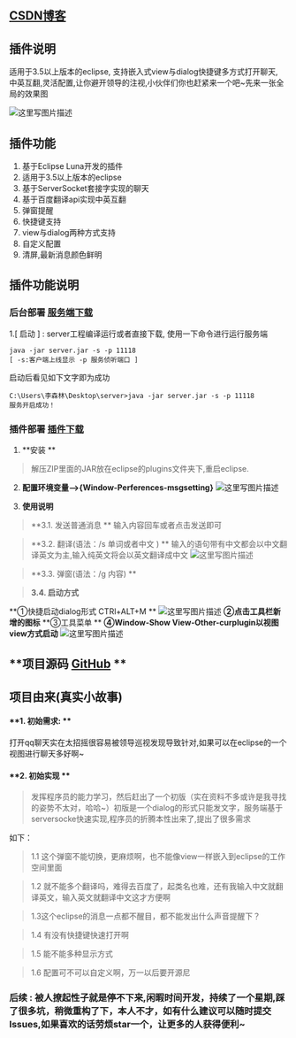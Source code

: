 ## **[CSDN博客](http://blog.csdn.net/qqqqq210/article/details/53538144)**
## **插件说明**
适用于3.5以上版本的eclipse, 支持嵌入式view与dialog快捷键多方式打开聊天, 中英互翻,灵活配置,让你避开领导的注视,小伙伴们你也赶紧来一个吧~先来一张全局的效果图

![这里写图片描述](http://img.blog.csdn.net/20161209141040363?watermark/2/text/aHR0cDovL2Jsb2cuY3Nkbi5uZXQvcXFxcXEyMTA=/font/5a6L5L2T/fontsize/400/fill/I0JBQkFCMA==/dissolve/70/gravity/SouthEast)

## **插件功能**
1. 基于Eclipse Luna开发的插件  
2. 适用于3.5以上版本的eclipse
3. 基于ServerSocket套接字实现的聊天
4. 基于百度翻译api实现中英互翻
5. 弹窗提醒
6. 快捷键支持
7. view与dialog两种方式支持
8. 自定义配置
9. 清屏,最新消息颜色鲜明

## **插件功能说明**


### **后台部署**   [服务端下载](http://download.csdn.net/detail/qqqqq210/9706599)
1.[ 启动 ] : server工程编译运行或者直接下载,
使用一下命令进行运行服务端
```
java -jar server.jar -s -p 11118
[ -s:客户端上线显示 -p 服务侦听端口 ]
```
启动后看见如下文字即为成功
```
C:\Users\李森林\Desktop\server>java -jar server.jar -s -p 11118
服务开启成功！

```
### **插件部署**  [插件下载](http://download.csdn.net/detail/qqqqq210/9707168)
1. **安装 **
> 解压ZIP里面的JAR放在eclipse的plugins文件夹下,重启eclipse.

2. **配置环境变量-->{Window-Perferences-msgsetting}**
![这里写图片描述](http://img.blog.csdn.net/20161209140007834?watermark/2/text/aHR0cDovL2Jsb2cuY3Nkbi5uZXQvcXFxcXEyMTA=/font/5a6L5L2T/fontsize/400/fill/I0JBQkFCMA==/dissolve/70/gravity/SouthEast)

3.  **使用说明**

>**3.1. 发送普通消息  **
   输入内容回车或者点击发送即可  
   
>**3.2. 翻译(语法：/s 单词或者中文 )  **
输入的语句带有中文都会以中文翻译英文为主,输入纯英文将会以英文翻译成中文
![这里写图片描述](http://img.blog.csdn.net/20161209141245319?watermark/2/text/aHR0cDovL2Jsb2cuY3Nkbi5uZXQvcXFxcXEyMTA=/font/5a6L5L2T/fontsize/400/fill/I0JBQkFCMA==/dissolve/70/gravity/SouthEast)  

>**3.3.  弹窗(语法：/g 内容)  **

>**3.4.  启动方式**
>
**①快捷启动dialog形式 CTRl+ALT+M **
![这里写图片描述](http://img.blog.csdn.net/20161209140814634?watermark/2/text/aHR0cDovL2Jsb2cuY3Nkbi5uZXQvcXFxcXEyMTA=/font/5a6L5L2T/fontsize/400/fill/I0JBQkFCMA==/dissolve/70/gravity/SouthEast)
**②点击工具栏新增的图标**
**③工具菜单  **
**④Window-Show View-Other-curplugin以视图view方式启动**
![这里写图片描述](http://img.blog.csdn.net/20161209140848969?watermark/2/text/aHR0cDovL2Jsb2cuY3Nkbi5uZXQvcXFxcXEyMTA=/font/5a6L5L2T/fontsize/400/fill/I0JBQkFCMA==/dissolve/70/gravity/SouthEast)


## **项目源码 [GitHub](https://github.com/27786653/ImContent) **
## **项目由来(真实小故事)**
#### **1. 初始需求:  **
打开qq聊天实在太招摇很容易被领导巡视发现导致针对,如果可以在eclipse的一个视图进行聊天多好啊~ 

#### **2. 初始实现 **
>发挥程序员的能力学习，然后赶出了一个初版（实在资料不多或许是我寻找的姿势不太对，哈哈~）初版是一个dialog的形式只能发文字，服务端基于serversocke快速实现,程序员的折腾本性出来了,提出了很多需求  

如下：  
>1.1 这个弹窗不能切换，更麻烦啊，也不能像view一样嵌入到eclipse的工作空间里面

> 1.2 就不能多个翻译吗，难得去百度了，起类名也难，还有我输入中文就翻译英文，输入英文就翻译中文这才方便啊  

> 1.3这个eclipse的消息一点都不醒目，都不能发出什么声音提醒下？  

>1.4 有没有快捷键快速打开啊  

>1.5 能不能多种显示方式  

>1.6 配置可不可以自定义啊，万一以后要开源尼 

### **后续 :** 被人撩起性子就是停不下来,闲暇时间开发，持续了一个星期,踩了很多坑，稍微重构了下，本人不才，如有什么建议可以随时提交lssues,如果喜欢的话劳烦star一个，让更多的人获得便利~

